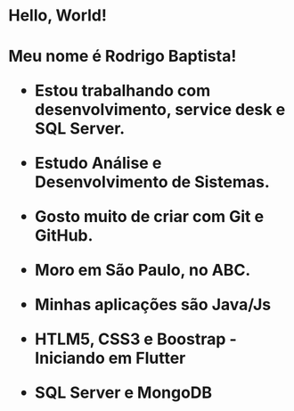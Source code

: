 
<h1>Hello, World!<h1>
Meu nome é Rodrigo Baptista! 


- Estou trabalhando com desenvolvimento, service desk e SQL Server.
- Estudo Análise e Desenvolvimento de Sistemas.
- Gosto muito de criar com Git e GitHub.
- Moro em São Paulo, no ABC.


- Minhas aplicações são Java/Js
- HTLM5, CSS3 e Boostrap - Iniciando em Flutter
- SQL Server e MongoDB
